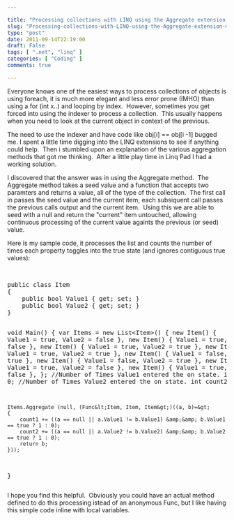 ```yaml
---

title: "Processing collections with LINQ using the Aggregate extension method"
slug: "Processing-collections-with-LINQ-using-the-Aggregate-extension-method"
type: "post"
date: 2011-09-14T22:19:00
draft: False
tags: [ ".net", "linq" ]
categories: [ "Coding" ]
comments: true

---
```


<p>Everyone knows one of the easiest ways to process collections of objects is using foreach, it is much more elegant and less error prone (IMHO) than using a for (int x..) and looping by index. &nbsp;However, sometimes you get forced into using the indexer to process a collection. &nbsp;This usually happens when you need to look at the current object in context of the previous. &nbsp;</p>
<p>The need to use the indexer and have code like obj[i] == obj[i -1] bugged me. I spent a little time digging into the LINQ extensions to see if anything could help. &nbsp;Then i stumbled upon an explanation of the various aggregation methods that got me thinking. &nbsp;After a little play time in Linq Pad I had a working solution.</p>
<p>I discovered that the answer was in using the Aggregate method. &nbsp;The Aggregate method takes a seed value and a function that accepts two paramters and returns a value, all of the type of the collection. &nbsp;The first call in passes the seed value and the current item, each subsiquent call passes the previous calls output and the current item. &nbsp;Using this we are able to seed with a null and return the "current" item untouched, allowing continuous processing of the current value againts the previous (or seed) value.</p>
<p>Here is my sample code, it processes the list and counts the number of times each property toggles into the true state (and ignores contiguous true values):</p>
<p>&nbsp;</p>
<pre class="brush: c-sharp;">public class Item
{
	public bool Value1 { get; set; }
	public bool Value2 { get; set; }
}

void Main()
{
	var Items = new List&lt;Item&gt;()
	{
		new Item() { Value1 = true, Value2 = false },
		new Item() { Value1 = true, Value2 = false },
		new Item() { Value1 = true, Value2 = true },
		new Item() { Value1 = true, Value2 = true },
		new Item() { Value1 = false, Value2 = true },
		new Item() { Value1 = false, Value2 = true },
		new Item() { Value1 = true, Value2 = false },
		new Item() { Value1 = true, Value2 = false },
	};
        //Number of Times Value1 entered the on state.
	int count1 = 0; 
        //Number of Times Value2 entered the on state.
	int count2 = 0;

	Items.Aggregate (null, (Func&lt;Item, Item, Item&gt;)((a, b)=&gt;
	{
		count1 += ((a == null || a.Value1 != b.Value1) &amp;&amp; b.Value1 == true ? 1 : 0);
		count2 += ((a == null || a.Value2 != b.Value2) &amp;&amp; b.Value2 == true ? 1 : 0);
		return b;
	}));
}</pre>
<p>I hope you find this helpful. &nbsp;Obviously you could have an actual method defined to do this processing istead of an anonymous Func, but I like having this simple code inline with local variables.</p>
